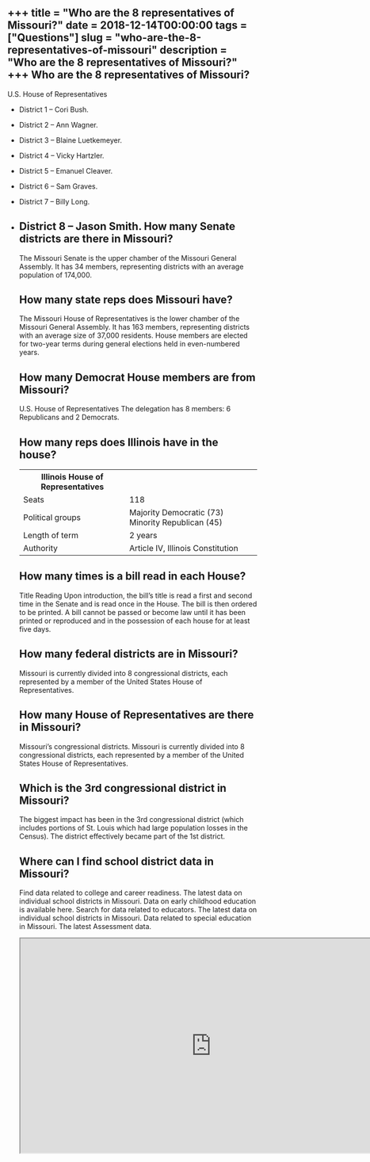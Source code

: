+++
title = "Who are the 8 representatives of Missouri?"
date = 2018-12-14T00:00:00
tags = ["Questions"]
slug = "who-are-the-8-representatives-of-missouri"
description = "Who are the 8 representatives of Missouri?"
+++
Who are the 8 representatives of Missouri?
------------------------------------------

U.S. House of Representatives

- District 1 – Cori Bush.
- District 2 – Ann Wagner.
- District 3 – Blaine Luetkemeyer.
- District 4 – Vicky Hartzler.
- District 5 – Emanuel Cleaver.
- District 6 – Sam Graves.
- District 7 – Billy Long.
- District 8 – Jason Smith. How many Senate districts are there in Missouri?
    ------------------------------------------------
    
    The Missouri Senate is the upper chamber of the Missouri General Assembly. It has 34 members, representing districts with an average population of 174,000.
    
    How many state reps does Missouri have?
    ---------------------------------------
    
    The Missouri House of Representatives is the lower chamber of the Missouri General Assembly. It has 163 members, representing districts with an average size of 37,000 residents. House members are elected for two-year terms during general elections held in even-numbered years.
    
    How many Democrat House members are from Missouri?
    --------------------------------------------------
    
    U.S. House of Representatives The delegation has 8 members: 6 Republicans and 2 Democrats.
    
    How many reps does Illinois have in the house?
    ----------------------------------------------
    
    <table><tr><th>Illinois House of Representatives</th></tr><tr><td>Seats</td><td>118</td></tr><tr><td>Political groups</td><td>Majority Democratic (73) Minority Republican (45)</td></tr><tr><td>Length of term</td><td>2 years</td></tr><tr><td>Authority</td><td>Article IV, Illinois Constitution</td></tr></table>
    
    How many times is a bill read in each House?
    --------------------------------------------
    
    Title Reading Upon introduction, the bill’s title is read a first and second time in the Senate and is read once in the House. The bill is then ordered to be printed. A bill cannot be passed or become law until it has been printed or reproduced and in the possession of each house for at least five days.
    
    How many federal districts are in Missouri?
    -------------------------------------------
    
    Missouri is currently divided into 8 congressional districts, each represented by a member of the United States House of Representatives.
    
    How many House of Representatives are there in Missouri?
    --------------------------------------------------------
    
    Missouri’s congressional districts. Missouri is currently divided into 8 congressional districts, each represented by a member of the United States House of Representatives.
    
    Which is the 3rd congressional district in Missouri?
    ----------------------------------------------------
    
    The biggest impact has been in the 3rd congressional district (which includes portions of St. Louis which had large population losses in the Census). The district effectively became part of the 1st district.
    
    Where can I find school district data in Missouri?
    --------------------------------------------------
    
    Find data related to college and career readiness. The latest data on individual school districts in Missouri. Data on early childhood education is available here. Search for data related to educators. The latest data on individual school districts in Missouri. Data related to special education in Missouri. The latest Assessment data.
    
    <iframe allow="accelerometer; autoplay; clipboard-write; encrypted-media; gyroscope; picture-in-picture" allowfullscreen="" class="__youtube_prefs__  epyt-is-override  no-lazyload" data-no-lazy="1" data-origheight="433" data-origwidth="770" data-skipgform_ajax_framebjll="" height="433" id="_ytid_42664" loading="lazy" src="https://www.youtube.com/embed/a1FfhBl4jX0?enablejsapi=1&autoplay=0&cc_load_policy=0&cc_lang_pref=&iv_load_policy=1&loop=0&modestbranding=0&rel=1&fs=1&playsinline=0&autohide=2&theme=dark&color=red&controls=1&" title="YouTube player" width="770"></iframe>